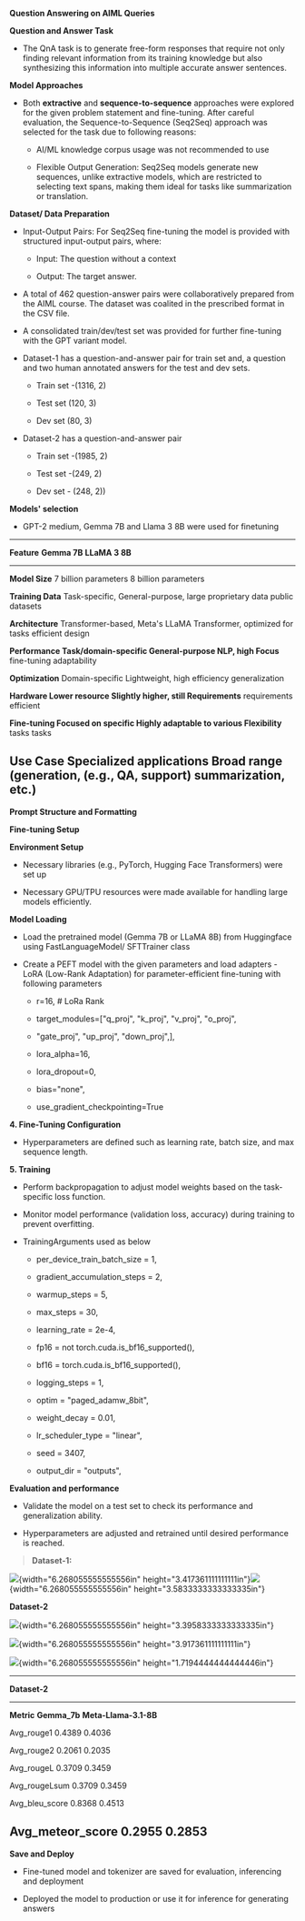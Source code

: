 **Question Answering on AIML Queries**

**Question and Answer Task**

-   The QnA task is to generate free-form responses that require not
    only finding relevant information from its training knowledge but
    also synthesizing this information into multiple accurate answer
    sentences.

**Model Approaches**

-   Both **extractive** and **sequence-to-sequence** approaches were
    explored for the given problem statement and fine-tuning. After
    careful evaluation, the Sequence-to-Sequence (Seq2Seq) approach was
    selected for the task due to following reasons:

    -   AI/ML knowledge corpus usage was not recommended to use

    -   Flexible Output Generation: Seq2Seq models generate new
        sequences, unlike extractive models, which are restricted to
        selecting text spans, making them ideal for tasks like
        summarization or translation.

**Dataset/ Data Preparation**

-   Input-Output Pairs: For Seq2Seq fine-tuning the model is provided
    with structured input-output pairs, where:

    -   Input: The question without a context

    -   Output: The target answer.

-   A total of 462 question-answer pairs were collaboratively prepared
    from the AIML course. The dataset was coalited in the prescribed
    format in the CSV file.

-   A consolidated train/dev/test set was provided for further
    fine-tuning with the GPT variant model.

-   Dataset-1 has a question-and-answer pair for train set and, a
    question and two human annotated answers for the test and dev sets.

    -   Train set -(1316, 2)

    -   Test set (120, 3)

    -   Dev set (80, 3)

-   Dataset-2 has a question-and-answer pair

    -   Train set -(1985, 2)

    -   Test set -(249, 2)

    -   Dev set - (248, 2))

**Models' selection**

-   GPT-2 medium, Gemma 7B and Llama 3 8B were used for finetuning

  ------------------------------------------------------------------------
  **Feature**        **Gemma 7B**             **LLaMA 3 8B**
  ------------------ ------------------------ ----------------------------
  **Model Size**     7 billion parameters     8 billion parameters

  **Training Data**  Task-specific,           General-purpose, large
                     proprietary data         public datasets

  **Architecture**   Transformer-based,       Meta's LLaMA Transformer,
                     optimized for tasks      efficient design

  **Performance      Task/domain-specific     General-purpose NLP, high
  Focus**            fine-tuning              adaptability

  **Optimization**   Domain-specific          Lightweight, high
                     efficiency               generalization

  **Hardware         Lower resource           Slightly higher, still
  Requirements**     requirements             efficient

  **Fine-tuning      Focused on specific      Highly adaptable to various
  Flexibility**      tasks                    tasks

  **Use Case**       Specialized applications Broad range (generation,
                     (e.g., QA, support)      summarization, etc.)
  ------------------------------------------------------------------------

**Prompt Structure and Formatting**

**Fine-tuning Setup**

**Environment Setup**

-   Necessary libraries (e.g., PyTorch, Hugging Face Transformers) were
    set up

-   Necessary GPU/TPU resources were made available for handling large
    models efficiently.

**Model Loading**

-   Load the pretrained model (Gemma 7B or LLaMA 8B) from Huggingface
    using FastLanguageModel/ SFTTrainer class

-   Create a PEFT model with the given parameters and load adapters -
    LoRA (Low-Rank Adaptation) for parameter-efficient fine-tuning with
    following parameters

    -   r=16, \# LoRa Rank

    -   target_modules=\[\"q_proj\", \"k_proj\", \"v_proj\", \"o_proj\",

    -   \"gate_proj\", \"up_proj\", \"down_proj\",\],

    -   lora_alpha=16,

    -   lora_dropout=0,

    -   bias=\"none\",

    -   use_gradient_checkpointing=True

**4. Fine-Tuning Configuration**

-   Hyperparameters are defined such as learning rate, batch size, and
    max sequence length.

**5. Training**

-   Perform backpropagation to adjust model weights based on the
    task-specific loss function.

-   Monitor model performance (validation loss, accuracy) during
    training to prevent overfitting.

-   TrainingArguments used as below

    -   per_device_train_batch_size = 1,

    -   gradient_accumulation_steps = 2,

    -   warmup_steps = 5,

    -   max_steps = 30,

    -   learning_rate = 2e-4,

    -   fp16 = not torch.cuda.is_bf16_supported(),

    -   bf16 = torch.cuda.is_bf16_supported(),

    -   logging_steps = 1,

    -   optim = \"paged_adamw_8bit\",

    -   weight_decay = 0.01,

    -   lr_scheduler_type = \"linear\",

    -   seed = 3407,

    -   output_dir = \"outputs\",

**Evaluation and performance**

-   Validate the model on a test set to check its performance and
    generalization ability.

-   Hyperparameters are adjusted and retrained until desired performance
    is reached.

> **Dataset-1:**

![](vertopal_3836775dcb2a420495fb59efac4ca3fe/media/image1.png){width="6.268055555555556in"
height="3.417361111111111in"}![](vertopal_3836775dcb2a420495fb59efac4ca3fe/media/image2.png){width="6.268055555555556in"
height="3.5833333333333335in"}

**Dataset-2**

![](vertopal_3836775dcb2a420495fb59efac4ca3fe/media/image3.png){width="6.268055555555556in"
height="3.3958333333333335in"}

![](vertopal_3836775dcb2a420495fb59efac4ca3fe/media/image4.png){width="6.268055555555556in"
height="3.917361111111111in"}

![](vertopal_3836775dcb2a420495fb59efac4ca3fe/media/image5.emf){width="6.268055555555556in"
height="1.7194444444444446in"}

  ------------------------------------------------------------------------
  **Dataset-2**                                  
  ----------------------------- ---------------- -------------------------
  **Metric**                    **Gemma_7b**     **Meta-Llama-3.1-8B**

  Avg_rouge1                    0.4389           0.4036

  Avg_rouge2                    0.2061           0.2035

  Avg_rougeL                    0.3709           0.3459

  Avg_rougeLsum                 0.3709           0.3459

  Avg_bleu_score                0.8368           0.4513

  Avg_meteor_score              0.2955           0.2853
  ------------------------------------------------------------------------

**Save and Deploy**

-   Fine-tuned model and tokenizer are saved for evaluation, inferencing
    and deployment

-   Deployed the model to production or use it for inference for
    generating answers
